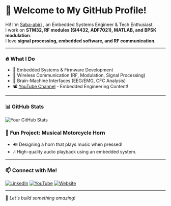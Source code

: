 # 🚀 Welcome to My GitHub Profile! 

Hi! I'm [Saba-abiri](https://github.com/Saba-abiri)
, an Embedded Systems Engineer & Tech Enthusiast.  
I work on **STM32, RF modules (SI4432, ADF7021), MATLAB, and BPSK modulation**.  
I love **signal processing, embedded software, and RF communication**.  

---

### 🔥 **What I Do**
- 🎯 Embedded Systems & Firmware Development
- 📡 Wireless Communication (RF, Modulation, Signal Processing)
- 🧠 Brain-Machine Interfaces (EEG/EMG, CFC Analysis)
- 📽️ [YouTube Channel](your-youtube-link) - Embedded Engineering Content!

---

### 📊 **GitHub Stats**
![Your GitHub Stats](https://github-readme-stats.vercel.app/api?username=your-username&show_icons=true&theme=radical)

### 🎵 **Fun Project: Musical Motorcycle Horn**
- 🔊 Designing a horn that plays music when pressed!  
- 🎶 High-quality audio playback using an embedded system.

---

### 📫 **Connect with Me!**
[![LinkedIn](https://img.shields.io/badge/LinkedIn-Profile-blue?style=for-the-badge&logo=linkedin)](your-linkedin-link)
[![YouTube](https://img.shields.io/badge/YouTube-Channel-red?style=for-the-badge&logo=youtube)](your-youtube-link)
[![Website](https://img.shields.io/badge/Portfolio-Website-lightgrey?style=for-the-badge&logo=google-chrome)](your-website-link)

---

🚀 _Let's build something amazing!_

